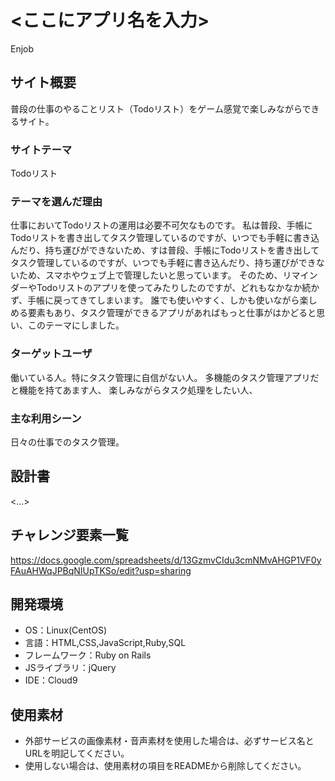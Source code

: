 # <ここにアプリ名を入力>
Enjob

## サイト概要
普段の仕事のやることリスト（Todoリスト）をゲーム感覚で楽しみながらできるサイト。

### サイトテーマ
Todoリスト

### テーマを選んだ理由
仕事においてTodoリストの運用は必要不可欠なものです。
私は普段、手帳にTodoリストを書き出してタスク管理しているのですが、いつでも手軽に書き込んだり、持ち運びができないため、すは普段、手帳にTodoリストを書き出してタスク管理しているのですが、いつでも手軽に書き込んだり、持ち運びができないため、スマホやウェブ上で管理したいと思っています。
そのため、リマインダーやTodoリストのアプリを使ってみたりしたのですが、どれもなかなか続かず、手帳に戻ってきてしまいます。
誰でも使いやすく、しかも使いながら楽しめる要素もあり、タスク管理ができるアプリがあればもっと仕事がはかどると思い、このテーマにしました。

### ターゲットユーザ
働いている人。特にタスク管理に自信がない人。
多機能のタスク管理アプリだと機能を持てあます人、
楽しみながらタスク処理をしたい人、

### 主な利用シーン
日々の仕事でのタスク管理。

## 設計書
<...>

## チャレンジ要素一覧
<https://docs.google.com/spreadsheets/d/13GzmvCIdu3cmNMvAHGP1VF0yFAuAHWqJPBqNIUpTKSo/edit?usp=sharing>

## 開発環境
- OS：Linux(CentOS)
- 言語：HTML,CSS,JavaScript,Ruby,SQL
- フレームワーク：Ruby on Rails
- JSライブラリ：jQuery
- IDE：Cloud9

## 使用素材
- 外部サービスの画像素材・音声素材を使用した場合は、必ずサービス名とURLを明記してください。
- 使用しない場合は、使用素材の項目をREADMEから削除してください。